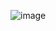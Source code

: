 ![image](https://github.com/olimpiu98/cometsofweb-day1/assets/104469153/43ec08bd-8963-45b2-9e83-3ced2ba3ff42)
